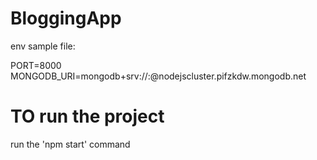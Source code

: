 # BloggingApp


env sample file:

PORT=8000
MONGODB_URI=mongodb+srv://<username>:<your-password>@nodejscluster.pifzkdw.mongodb.net

# TO run the project
 run the 'npm start' command
